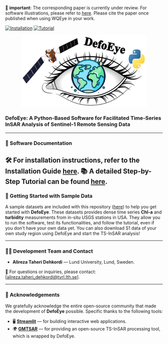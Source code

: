 🛑 **important**: The corresponding paper is currently under review. For software illustrations, please refer to [here](docs/Step-by-Step.pdf). Please cite the paper once published when using WQEye in your work.

[![Installation](https://img.shields.io/badge/Installation-PDF%20Guide-green)](docs/Installation.pdf)
[![Tutorial](https://img.shields.io/badge/Step--by--Step%20Tutorial-PDF%20Guide-blue)](docs/Step-by-Step.pdf)

<p align="center">
  <img src="docs/logo.jpg" alt="DefoEye Logo" width="400" style="vertical-align:middle;">
</p>

### DefoEye: A Python-Based Software for Facilitated Time-Series InSAR Analysis of Sentinel-1 Remote Sensing Data
---------------------------------------------------------------------------------------------
### 📝 Software Documentation

🛠️ For installation instructions, refer to the **Installation Guide** [here](docs/Installation.pdf).
📚 A detailed **Step-by-Step Tutorial** can be found [here](docs/Step-by-Step.pdf).
---------------------------------------------------------------------------------------------

### 📁 Getting Started with Sample Data

A sample datasets are included with this repository ([here](example/)) to help you get started with **DefoEye**. 
These datasets provides dense time series **Chl-a** and **turbidity** measurements from in-situ USGS stations in USA.
They allow you to run the software, test its functionalities, and follow the tutorial, even if you don't have your own data yet. You can also download S1 data of your own study region using DefoEye and start the TS-InSAR analysis!

---------------------------------------------------------------------------------------------

### 👨‍💻 Development Team and Contact

- **Alireza Taheri Dehkordi** — Lund University, Lund, Sweden.

📧 For questions or inquiries, please contact: [alireza.taheri_dehkordi@tvrl.lth.se].

---------------------------------------------------------------------------------------------

### 🙏 Acknowledgements

We gratefully acknowledge the entire open-source community that made the development of **DefoEye** possible. Specific thanks to the following tools:

- 🖥️ **[Streamlit](https://streamlit.io/)** — for building interactive web applications.  
- 🌍 **[GMTSAR](https://topex.ucsd.edu/gmtsar/)** — for providing an open-source TS-InSAR processing tool, which is wrapped by DefoEye.
